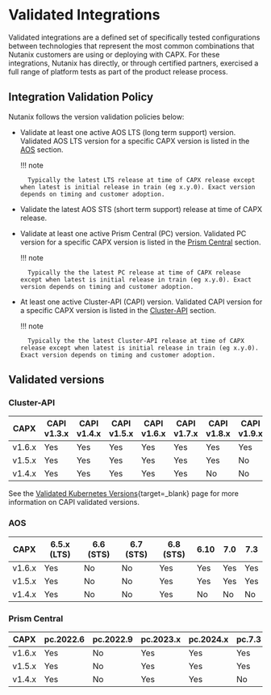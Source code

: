 # Validated Integrations

Validated integrations are a defined set of specifically tested configurations between technologies that represent the most common combinations that Nutanix customers are using or deploying with CAPX. For these integrations, Nutanix has directly, or through certified partners, exercised a full range of platform tests as part of the product release process.

## Integration Validation Policy

Nutanix follows the version validation policies below:

- Validate at least one active AOS LTS (long term support) version. Validated AOS LTS version for a specific CAPX version is listed in the [AOS](#aos) section.<br>

    !!! note

        Typically the latest LTS release at time of CAPX release except when latest is initial release in train (eg x.y.0). Exact version depends on timing and customer adoption.

- Validate the latest AOS STS (short term support) release at time of CAPX release.
- Validate at least one active Prism Central (PC) version. Validated PC version for a specific CAPX version is listed in the [Prism Central](#prism-central) section.<br>

    !!! note

        Typically the the latest PC release at time of CAPX release except when latest is initial release in train (eg x.y.0). Exact version depends on timing and customer adoption.

- At least one active Cluster-API (CAPI) version. Validated CAPI version for a specific CAPX version is listed in the [Cluster-API](#cluster-api) section.<br>

    !!! note

        Typically the the latest Cluster-API release at time of CAPX release except when latest is initial release in train (eg x.y.0). Exact version depends on timing and customer adoption.

## Validated versions
### Cluster-API
| CAPX   | CAPI v1.3.x | CAPI v1.4.x | CAPI v1.5.x | CAPI v1.6.x | CAPI v1.7.x | CAPI v1.8.x | CAPI v1.9.x |
|--------|-------------|-------------|-------------|-------------|-------------|-------------|-------------|
| v1.6.x | Yes         | Yes         | Yes         | Yes         | Yes         | Yes         | Yes         |
| v1.5.x | Yes         | Yes         | Yes         | Yes         | Yes         | Yes         | No          |
| v1.4.x | Yes         | Yes         | Yes         | Yes         | Yes         | No          | No          |

See the [Validated Kubernetes Versions](https://cluster-api.sigs.k8s.io/reference/versions.html?highlight=version#supported-kubernetes-versions){target=_blank} page for more information on CAPI validated versions.

### AOS

| CAPX   | 6.5.x (LTS) | 6.6 (STS) | 6.7 (STS) | 6.8 (STS) | 6.10 | 7.0 | 7.3 |
|--------|-------------|-----------|-----------|-----------|------|-----|-----|
| v1.6.x | Yes         | No        | No        | Yes       | Yes  | Yes | Yes |
| v1.5.x | Yes         | No        | No        | Yes       | Yes  | Yes | Yes |
| v1.4.x | Yes         | No        | No        | Yes       | No   | No  | No  |

### Prism Central

| CAPX   |pc.2022.6 | pc.2022.9 | pc.2023.x | pc.2024.x | pc.7.3 |
|--------|-----------|-----------|-----------|-----------|--------|
| v1.6.x | Yes       | No        | Yes       | Yes       | Yes    |
| v1.5.x | Yes       | No        | Yes       | Yes       | Yes    |
| v1.4.x | Yes       | No        | Yes       | Yes       | No     |
